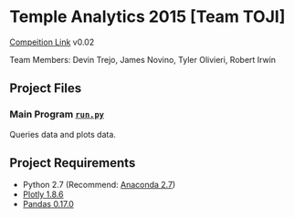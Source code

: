# Temple Analytics 2015  [Team TOJI]
[Compeition Link][]
v0.02

Team Members: Devin Trejo, James Novino, Tyler Olivieri, Robert Irwin

## Project Files
### Main Program [`run.py`][]
Queries data and plots data.

## Project Requirements
- Python 2.7 (Recommend: [Anaconda 2.7][])
- [Plotly 1.8.6][]
- [Pandas 0.17.0][]

[Compeition Link]: http://ibit.temple.edu/analytics/
[`run.py`]: /src/run.py
[`filecleanup.py`]: /src/filecleanup.py
[Anaconda 2.7]: https://www.continuum.io/downloads
[Plotly 1.8.6]: https://plot.ly/
[Pandas 0.17.0]: http://pandas.pydata.org/

